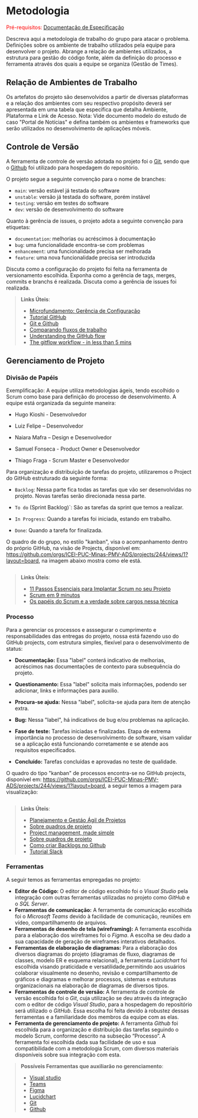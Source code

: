 
# Metodologia

<span style="color:red">Pré-requisitos: <a href="2-Especificação do Projeto.md"> Documentação de Especificação</a></span>

Descreva aqui a metodologia de trabalho do grupo para atacar o problema. Definições sobre os ambiente de trabalho utilizados pela  equipe para desenvolver o projeto. Abrange a relação de ambientes utilizados, a estrutura para gestão do código fonte, além da definição do processo e ferramenta através dos quais a equipe se organiza (Gestão de Times).

## Relação de Ambientes de Trabalho

Os artefatos do projeto são desenvolvidos a partir de diversas plataformas e a relação dos ambientes com seu respectivo propósito deverá ser apresentada em uma tabela que especifica que detalha Ambiente, Plataforma e Link de Acesso. 
Nota: Vide documento modelo do estudo de caso "Portal de Notícias" e defina também os ambientes e frameworks que serão utilizados no desenvolvimento de aplicações móveis.

## Controle de Versão

A ferramenta de controle de versão adotada no projeto foi o
[Git](https://git-scm.com/), sendo que o [Github](https://github.com)
foi utilizado para hospedagem do repositório.

O projeto segue a seguinte convenção para o nome de branches:

- `main`: versão estável já testada do software
- `unstable`: versão já testada do software, porém instável
- `testing`: versão em testes do software
- `dev`: versão de desenvolvimento do software

Quanto à gerência de issues, o projeto adota a seguinte convenção para
etiquetas:

- `documentation`: melhorias ou acréscimos à documentação
- `bug`: uma funcionalidade encontra-se com problemas
- `enhancement`: uma funcionalidade precisa ser melhorada
- `feature`: uma nova funcionalidade precisa ser introduzida

Discuta como a configuração do projeto foi feita na ferramenta de versionamento escolhida. Exponha como a gerência de tags, merges, commits e branchs é realizada. Discuta como a gerência de issues foi realizada.

> **Links Úteis**:
> - [Microfundamento: Gerência de Configuração](https://pucminas.instructure.com/courses/87878/)
> - [Tutorial GitHub](https://guides.github.com/activities/hello-world/)
> - [Git e Github](https://www.youtube.com/playlist?list=PLHz_AreHm4dm7ZULPAmadvNhH6vk9oNZA)
>  - [Comparando fluxos de trabalho](https://www.atlassian.com/br/git/tutorials/comparing-workflows)
> - [Understanding the GitHub flow](https://guides.github.com/introduction/flow/)
> - [The gitflow workflow - in less than 5 mins](https://www.youtube.com/watch?v=1SXpE08hvGs)

## Gerenciamento de Projeto

### Divisão de Papéis

Exemplificação: A equipe utiliza metodologias ágeis, tendo escolhido o Scrum como base para definição do processo de desenvolvimento. A equipe está organizada da seguinte maneira:

- Hugo Kioshi - Desenvolvedor

- Luiz Felipe – Desenvolvedor  

- Naiara Mafra – Design e Desenvolvedor 

- Samuel Fonseca - Product Owner e Desenvolvedor 

- Thiago Fraga - Scrum Master e Desenvolvedor


Para organização e distribuição de tarefas do projeto, utilizaremos o Project do GitHub estruturado da seguinte forma: 

- `Backlog`: Nessa parte fica todas as tarefas que vão ser desenvolvidas no projeto. Novas tarefas serão direcionada nessa parte. 

- `To do` (Sprint Backlog)`: São as tarefas da sprint que temos a realizar. 

- `In Progress`: Quando a tarefas foi iniciada, estando em trabalho. 

- `Done`: Quando a tarefa for finalizada.


O quadro de do grupo, no estilo "kanban", visa o acompanhamento dentro do próprio GitHub, na visão de Projects, disponível em: https://github.com/orgs/ICEI-PUC-Minas-PMV-ADS/projects/244/views/1?layout=board, na imagem abaixo mostra como ele está.

![]()

> **Links Úteis**:
> - [11 Passos Essenciais para Implantar Scrum no seu Projeto](https://mindmaster.com.br/scrum-11-passos/)
> - [Scrum em 9 minutos](https://www.youtube.com/watch?v=XfvQWnRgxG0)
> - [Os papéis do Scrum e a verdade sobre cargos nessa técnica](https://www.atlassian.com/br/agile/scrum/roles)

### Processo

Para a gerenciar os processos e asssegurar o cumprimento e responsabilidades das entregas do projeto, nossa está fazendo uso do GitHub projects, com estrutura simples, flexível para o desenvolvimento de status:

- **Documentação:** Essa "label" conterá indicativo de melhorias, acréscimos nas documentações de contexto para subsequência do projeto.

- **Questionamento:** Essa "label" solicita mais informações, podendo ser adicionar, links e informações para auxilio.

- **Procura-se ajuda:** Nessa "label", solicita-se ajuda para item de atenção extra. 

- **Bug:** Nessa "label", há indicativos de bug e/ou problemas na aplicação.

- **Fase de teste:** Tarefas iniciadas e finalizadas. Etapa de extrema importância no processo de desenvolvimento de software, visam validar se a aplicação está funcionando corretamente e se atende aos requisitos especificados.

- **Concluído:** Tarefas concluídas e aprovadas no teste de qualidade.

O quadro do tipo "kanban" de processos encontra-se no GitHub projects, disponível em: https://github.com/orgs/ICEI-PUC-Minas-PMV-ADS/projects/244/views/1?layout=board, a seguir temos a imagem para visualização:

![]()
 
> **Links Úteis**:
> - [Planejamento e Gestáo Ágil de Projetos](https://pucminas.instructure.com/courses/87878/pages/unidade-2-tema-2-utilizacao-de-ferramentas-para-controle-de-versoes-de-software)
> - [Sobre quadros de projeto](https://docs.github.com/pt/issues/organizing-your-work-with-project-boards/managing-project-boards/about-project-boards)
> - [Project management, made simple](https://github.com/features/project-management/)
> - [Sobre quadros de projeto](https://docs.github.com/pt/github/managing-your-work-on-github/about-project-boards)
> - [Como criar Backlogs no Github](https://www.youtube.com/watch?v=RXEy6CFu9Hk)
> - [Tutorial Slack](https://slack.com/intl/en-br/)

### Ferramentas

A seguir temos as ferramentas empregadas no projeto: 

- **Editor de Código:** O editor de código escolhido foi o _Visual Studio_ pela integração com outras ferramentas utilizadas no projeto como _GitHub_ e o _SQL Server_.
- **Ferramentas de comunicação:** A ferramenta de comunicação escolhida foi o _Microsoft Teams_ devido à facilidade de comunicação, reuniões em vídeo, compartilhamento de arquivos.
- **Ferramentas de desenho de tela (wireframing):** A ferramenta escolhida para a elaboração dos wireframes foi o _Figma_. A escolha se deu dado a sua capacidade de geração de wireframes interativos detalhados.
- **Ferramentas de elaboração de diagramas:** Para a elaboração dos diversos diagramas do projeto (diagramas de fluxo, diagramas de classes, modelo ER e esquema relacional), a ferramenta _Lucidchart_ foi escolhida visando praticidade e versatilidade,permitindo  aos usuários colaborar visualmente no desenho, revisão e compartilhamento de gráficos e diagramas e melhorar processos, sistemas e estruturas organizacionais na elaboração de diagramas de diversos tipos.
- **Ferramentas de controle de versão:** A ferramenta de controle de versão escolhida foi o _Git_, cuja utilização se deu através da integração com o editor de código _Visual Studio_, para a hospedagem do repositório será utilizado o _GitHub_. Essa escolha foi feita devido à robustez dessas ferramentas e a familiaridade dos membros da equipe com as elas.
- **Ferramenta de gerenciamento de projeto:** A ferramenta _Github_ foi escolhida para a organização e distribuição das tarefas seguindo o modelo Scrum, conforme descrito na subseção “Processo”. A ferramenta foi escolhida dada sua facilidade de uso e sua compatibilidade com a metodologia Scrum, com diversos materiais disponíveis sobre sua integração com esta.


> **Possíveis Ferramentas que auxiliarão no gerenciamento**: 
> - [Visual studio](https://visualstudio.microsoft.com/)
> - [Teams](https://www.microsoft.com/pt-br/microsoft-teams/group-chat-software)
> - [Figma](https://www.figma.com/)
> - [Lucidchart](https://www.lucidchart.com/)
> - [Git](https://git-scm.com/)
> - [Github](https://github.com/)
